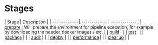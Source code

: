 # Stages

| Stage | Description |
| ------------- | ------------- | ------------- |
| [prepare](stages/stage-prepare) | Will prepare the environment for pipeline execution, for example by downloading the needed docker images / etc. |
| [build](stages/stage-build) | |
| [test](stages/stage-test) | |
| [package](stages/stage-package) | |
| [audit](stages/stage-audit) | |
| [deploy](docs/stage/prepare.md) | |
| [performance](stages/stage-performance) | |
| [cleanup](stages/stage-cleanup) | |
